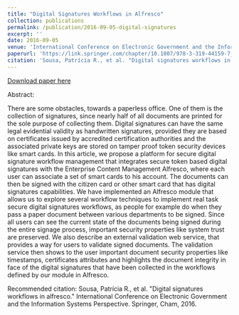 ```yaml
---
title: "Digital Signatures Workflows in Alfresco"
collection: publications
permalink: /publication/2016-09-05-digital-signatures
excerpt: ''
date: 2016-09-05
venue: 'International Conference on Electronic Government and the Information Systems Perspective'
paperurl: 'https://link.springer.com/chapter/10.1007/978-3-319-44159-7_22'
citation: 'Sousa, Patrícia R., et al. "Digital signatures workflows in alfresco." International Conference on Electronic Government and the Information Systems Perspective. Springer, Cham, 2016.'
---
```


[Download paper here](https://link.springer.com/chapter/10.1007/978-3-319-44159-7_22)

Abstract:

There are some obstacles, towards a paperless office. One of them is the collection of signatures, since nearly half of all documents are printed for the sole purpose of collecting them. Digital signatures can have the same legal evidential validity as handwritten signatures, provided they are based on certificates issued by accredited certification authorities and the associated private keys are stored on tamper proof token security devices like smart cards. In this article, we propose a platform for secure digital signature workflow management that integrates secure token based digital signatures with the Enterprise Content Management Alfresco, where each user can associate a set of smart cards to his account. The documents can then be signed with the citizen card or other smart card that has digital signatures capabilities. We have implemented an Alfresco module that allows us to explore several workflow techniques to implement real task secure digital signatures workflows, as people for example do when they pass a paper document between various departments to be signed. Since all users can see the current state of the documents being signed during the entire signage process, important security properties like system trust are preserved. We also describe an external validation web service, that provides a way for users to validate signed documents. The validation service then shows to the user important document security properties like timestamps, certificates attributes and highlights the document integrity in face of the digital signatures that have been collected in the workflows defined by our module in Alfresco.



Recommended citation: Sousa, Patrícia R., et al. "Digital signatures workflows in alfresco." International Conference on Electronic Government and the Information Systems Perspective. Springer, Cham, 2016.